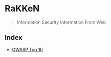 # RaKKeN
> Information Security Information From Web

## Index
- [OWASP Top 10](https://github.com/RakeshKengale/RaKKeN/Index/blob/master/OWASP_Top_10.md) 


